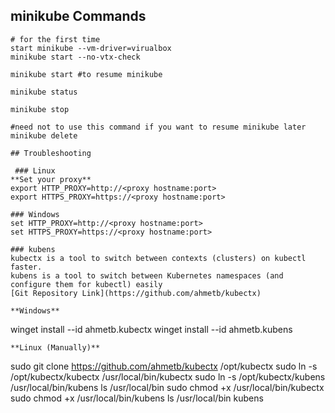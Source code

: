 ## minikube Commands
```
# for the first time
start minikube --vm-driver=virualbox 
minikube start --no-vtx-check

minikube start #to resume minikube

minikube status

minikube stop

#need not to use this command if you want to resume minikube later
minikube delete 

## Troubleshooting

 ### Linux 
**Set your proxy**
export HTTP_PROXY=http://<proxy hostname:port>
export HTTPS_PROXY=https://<proxy hostname:port>

### Windows
set HTTP_PROXY=http://<proxy hostname:port>
set HTTPS_PROXY=https://<proxy hostname:port>

### kubens
kubectx is a tool to switch between contexts (clusters) on kubectl faster.
kubens is a tool to switch between Kubernetes namespaces (and configure them for kubectl) easily
[Git Repository Link](https://github.com/ahmetb/kubectx)

**Windows**
```
winget install --id ahmetb.kubectx
winget install --id ahmetb.kubens
```
**Linux (Manually)**
```
sudo git clone https://github.com/ahmetb/kubectx /opt/kubectx
sudo ln -s /opt/kubectx/kubectx /usr/local/bin/kubectx
sudo ln -s /opt/kubectx/kubens /usr/local/bin/kubens
ls /usr/local/bin
sudo chmod +x /usr/local/bin/kubectx
sudo chmod +x /usr/local/bin/kubens
ls /usr/local/bin
kubens
```
